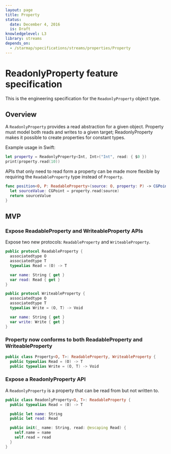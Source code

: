 ```yaml
---
layout: page
title: Property
status:
  date: December 4, 2016
  is: Draft
knowledgelevel: L3
library: streams
depends_on:
  - /starmap/specifications/streams/properties/Property
---
```


# ReadonlyProperty feature specification

This is the engineering specification for the `ReadonlyProperty` object type.

## Overview

A `ReadonlyProperty` provides a read abstraction for a given object. Property must model both reads
and writes to a given target; ReadonlyProperty makes it possible to create properties for constant
types.

Example usage in Swift:

```swift
let property = ReadonlyProperty<Int, Int>("Int", read: { $0 })
print(property.read(10))
```

APIs that only need to read form a property can be made more flexible by requiring the
`ReadableProperty` type instead of `Property`.

```swift
func position<O, P: ReadableProperty>(source: O, property: P) -> CGPoint where O == P.O, P.T == CGPoint {
  let sourceValue: CGPoint = property.read(source)
  return sourceValue
}
```

## MVP

### Expose ReadableProperty and WriteableProperty APIs

Expose two new protocols: `ReadableProperty` and `WriteableProperty`.

```swift
public protocol ReadableProperty {
  associatedtype O
  associatedtype T
  typealias Read = (O) -> T

  var name: String { get }
  var read: Read { get }
}

public protocol WriteableProperty {
  associatedtype O
  associatedtype T
  typealias Write = (O, T) -> Void

  var name: String { get }
  var write: Write { get }
}
```

### Property now conforms to both ReadableProperty and WriteableProperty

```swift
public class Property<O, T>: ReadableProperty, WriteableProperty {
  public typealias Read = (O) -> T
  public typealias Write = (O, T) -> Void
```

### Expose a ReadonlyProperty API

A `ReadonlyProperty` is a property that can be read from but not written to.

```swift
public class ReadonlyProperty<O, T>: ReadableProperty {
  public typealias Read = (O) -> T

  public let name: String
  public let read: Read

  public init(_ name: String, read: @escaping Read) {
    self.name = name
    self.read = read
  }
}
```
